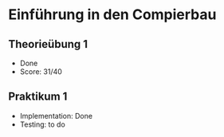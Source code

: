 Einführung in den Compierbau
============================

Theorieübung 1
---------------
- Done
- Score: 31/40

Praktikum 1
------------
- Implementation: Done
- Testing: to do

